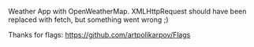 Weather App with OpenWeatherMap.
XMLHttpRequest should have been replaced with fetch, but something went wrong ;)

Thanks for flags: https://github.com/artpolikarpov/Flags